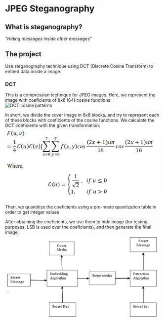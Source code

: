# JPEG Steganography

## What is steganography?
_"Hiding messages inside other messages"_  
  
## The project
Use steganography technique using DCT (Discrete Cosine Transform) to embed data inside a image.

### DCT
This is a compression technique for JPEG images. Here, we represent the image with coeficients of 8x8 (64) cosine functions:  
![DCT cosine patterns](https://upload.wikimedia.org/wikipedia/commons/2/23/Dctjpeg.png)  
  
In short, we divide the cover image in 8x8 blocks, and try to represent each of these blocks with coeficients of the cosine functions. We calculate the DCT coeficients with the given transformation:  
![](dct.png)  

Then, we quantitize the coeficients using a pre-made quantization table in order to get integer values

After obtaining the coeficients, we use them to hide image (for testing purposes, LSB is used over the coeficients), and then generate the final image.  
![](steps.png)